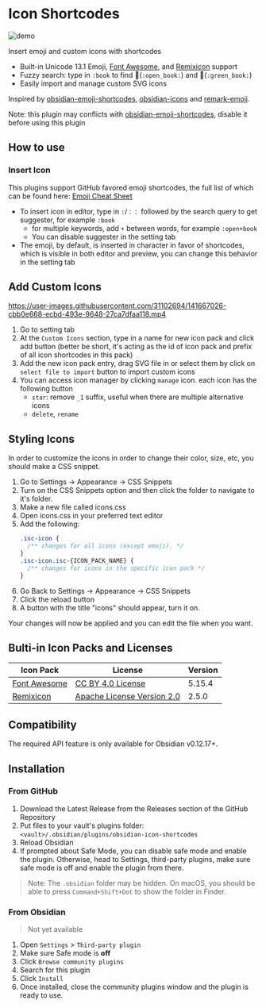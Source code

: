 # Icon Shortcodes

![demo](https://user-images.githubusercontent.com/31102694/141667129-a6bd215d-cd12-4663-bb95-364c3f3c80c9.gif)

Insert emoji and custom icons with shortcodes

- Built-in Unicode 13.1 Emoji, [Font Awesome](https://fontawesome.com/), and [Remixicon](https://github.com/Remix-Design/RemixIcon) support
- Fuzzy search: type in `:book` to find 📖(`:open_book:`) and 📗(`:green_book:`)
- Easily import and manage custom SVG icons

Inspired by [obsidian-emoji-shortcodes](https://github.com/phibr0/obsidian-emoji-shortcodes), [obsidian-icons](https://github.com/visini/obsidian-icons-plugin) and [remark-emoji](https://github.com/rhysd/remark-emoji).

Note: this plugin may conflicts with [obsidian-emoji-shortcodes](https://github.com/phibr0/obsidian-emoji-shortcodes), disable it before using this plugin

## How to use

### Insert Icon

This plugins support GitHub favored emoji shortcodes, the full list of which can be found here: [Emoji Cheat Sheet](https://github.com/ikatyang/emoji-cheat-sheet/blob/master/README.md)

- To insert icon in editor, type in `:`/`：：` followed by the search query to get suggester, for example `:book`
  - for multiple keywords, add `+` between words, for example `:open+book`
  - You can disable suggester in the setting tab
- The emoji, by default, is inserted in character in favor of shortcodes, which is visible in both editor and preview, you can change this behavior in the setting tab

## Add Custom Icons

<https://user-images.githubusercontent.com/31102694/141667026-cbb0e668-ecbd-493e-9648-27ca7dfaa118.mp4>

1. Go to setting tab
2. At the `Custom Icons` section, type in a name for new icon pack and click add button (better be short, it's acting as the id of icon pack and prefix of all icon shortcodes in this pack)
3. Add the new icon pack entry, drag SVG file in or select them by click on `select file to import` button to import custom icons
4. You can access icon manager by clicking `manage` icon. each icon has the following button
   - `star`: remove `_1` suffix, useful when there are multiple alternative icons
   - `delete`, `rename`

## Styling Icons

In order to customize the icons in order to change their color, size, etc, you should make a CSS snippet.

1. Go to Settings -> Appearance -> CSS Snippets
2. Turn on the CSS Snippets option and then click the folder to navigate to it's folder.
3. Make a new file called icons.css
4. Open icons.css in your preferred text editor
5. Add the following:
   ```css
   .isc-icon {
     /** changes for all icons (except emoji). */
   }
   .isc-icon.isc-{ICON_PACK_NAME} {
     /** changes for icons in the specific icon pack */
   }
   ```
6. Go Back to Settings -> Appearance -> CSS Snippets
7. Click the reload button
8. A button with the title "icons" should appear, turn it on.

Your changes will now be applied and you can edit the file when you want.

## Bulti-in Icon Packs and Licenses

| Icon Pack                                              | License                                                           | Version |
| ------------------------------------------------------ | ----------------------------------------------------------------- | ------- |
| [Font Awesome](https://fontawesome.com/)               | [CC BY 4.0 License](https://creativecommons.org/licenses/by/4.0/) | 5.15.4  |
| [Remixicon](https://github.com/Remix-Design/RemixIcon) | [Apache License Version 2.0](http://www.apache.org/licenses/)     | 2.5.0   |

## Compatibility

The required API feature is only available for Obsidian v0.12.17+.

## Installation

### From GitHub

1. Download the Latest Release from the Releases section of the GitHub Repository
2. Put files to your vault's plugins folder: `<vault>/.obsidian/plugins/obsidian-icon-shortcodes`
3. Reload Obsidian
4. If prompted about Safe Mode, you can disable safe mode and enable the plugin.
   Otherwise, head to Settings, third-party plugins, make sure safe mode is off and
   enable the plugin from there.

> Note: The `.obsidian` folder may be hidden. On macOS, you should be able to press `Command+Shift+Dot` to show the folder in Finder.

### From Obsidian

> Not yet available

1. Open `Settings` > `Third-party plugin`
2. Make sure Safe mode is **off**
3. Click `Browse community plugins`
4. Search for this plugin
5. Click `Install`
6. Once installed, close the community plugins window and the plugin is ready to use.
